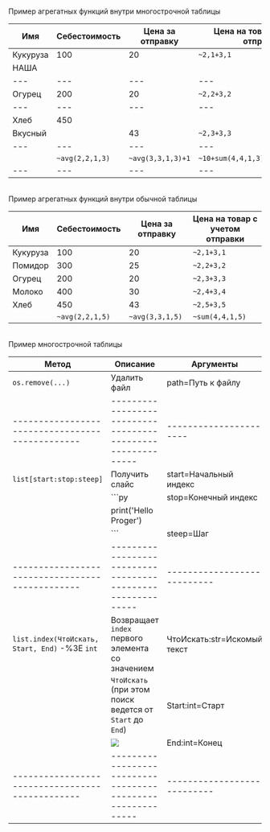 <br>Пример агрегатных функций внутри многострочной таблицы

| Имя      | Себестоимость   | Цена за отправку  | Цена на товар с учетом отправки   |
|----------|-----------------|-------------------|-----------------------------------|
| Кукуруза | 100             | 20                | `~2,1+3,1`                        |
| НАША     |                 |                   |                                   |
| ---      | ---             | ---               | ---                               |
| Огурец   | 200             | 20                | `~2,2+3,2`                        |
| ---      | ---             | ---               | ---                               |
| Хлеб     | 450             |                   |                                   |
| Вкусный  |                 | 43                | `~2,3+3,3`                        |
| ---      | ---             | ---               | ---                               |
|          | `~avg(2,2,1,3)` | `~avg(3,3,1,3)+1` | `~10+sum(4,4,1,3)+1+avg(3,3,1,3)` |
| ---      | ---             | ---               | ---                               |

<br>Пример агрегатных функций внутри обычной таблицы

| Имя      | Себестоимость   | Цена за отправку | Цена на товар с учетом отправки |
| -------- |-----------------|------------------|---------------------------------|
| Кукуруза | 100             | 20               | `~2,1+3,1`                      |
| Помидор  | 300             | 25               | `~2,2+3,2`                      |
| Огурец   | 200             | 20               | `~2,3+3,3`                      |
| Молоко   | 400             | 30               | `~2,4+3,4`                      |
| Хлеб     | 450             | 43               | `~2,5+3,5`                      |
|          | `~avg(2,2,1,5)` | `~avg(3,3,1,5)`  | `~sum(4,4,1,5)`                 |

<br>Пример многострочной таблицы

| Метод                                           | Описание                                                    | Аргументы                   |
| ----------------------------------------------- | ----------------------------------------------------------- | --------------------------- |
| `os.remove(...)`                                | Удалить файл                                                | path=Путь к файлу           |
| ----------------------------------------------- | ----------------------------------------------------------- | ----------------------      |
| `list[start:stop:steep]`                        | Получить слайс                                              | start=Начальный индекс      |
|                                                 | ```py                                                       | stop=Конечный индекс        |
|                                                 | print('Hello Proger')                                       |                             |
|                                                 | ```                                                         | steep=Шаг                   |
| ----------------------------------------------- | ----------------------------------------------------------- | --------------------------- |
| `list.index(ЧтоИскать, Start, End)` -%3E `int`  | Возвращает `index` первого элемента со значением            | ЧтоИскать:str=Искомый текст |
|                                                 | `ЧтоИскать` (при этом поиск ведется от `Start` до `End`)    | Start:int=Старт             |
|                                                 | ![](_attachments/247f4dd8485c60f082aa5b874dde3c0a.png)      | End:int=Конец               |
| ----------------------------------------------- | ----------------------------------------------------------- | --------------------------- |

